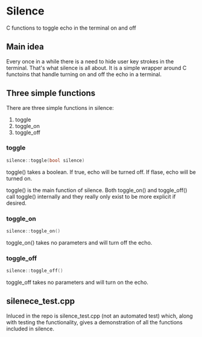 # Silence

C functions to toggle echo in the terminal on and off


## Main idea
Every once in a while there is a need to hide user key strokes in the terminal.
That's what silence is all about. It is a simple wrapper around C functoins that
handle turning on and off the echo in a terminal.

## Three simple functions

There are three simple functions in silence:
1. toggle
2. toggle_on
3. toggle_off

### toggle
```c++
silence::toggle(bool silence)
```
toggle() takes a boolean. If true, echo will be turned off. If flase, echo will
be turned on.

toggle() is the main function of silence. Both toggle_on() and toggle_off() call
toggle() internally and they really only exist to be more explicit if desired.

### toggle_on
```c++
silence::toggle_on()
```

toggle_on() takes no parameters and will turn off the echo.

### toggle_off
```c++
silence::toggle_off()
```

toggle_off takes no parameters and will turn on the echo.


## silenece_test.cpp
Inluced in the repo is silence_test.cpp (not an automated test) which, along
with testing the functionality, gives a demonstration of all the functions
included in silence.
